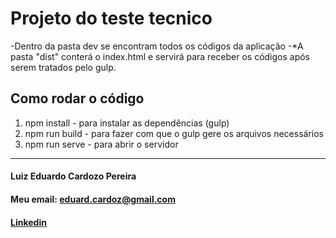 # Projeto do teste tecnico

-Dentro da pasta dev se encontram todos os códigos da aplicação
-*A pasta "dist" conterá o index.html e servirá para receber os códigos após serem tratados pelo gulp.

## Como rodar o código
1. npm install - para instalar as dependências (gulp)
2. npm run build - para fazer com que o gulp gere os arquivos necessários
3. npm run serve - para abrir o servidor

---

#### Luiz Eduardo Cardozo Pereira
#### Meu email: [eduard.cardoz@gmail.com](mailto:eduard.cardoz@gmail.com)
#### [Linkedin](https://www.linkedin.com/in/luizeduardocardozo/)

